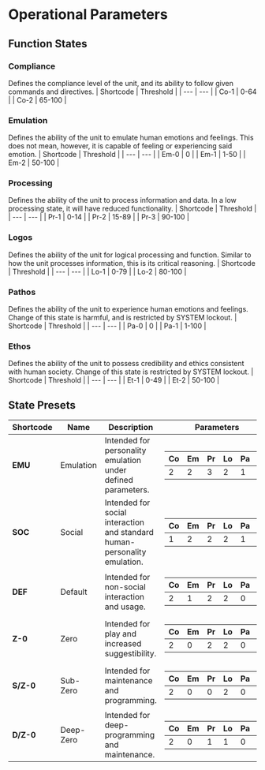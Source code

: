 # Operational Parameters

## Function States

### Compliance

Defines the compliance level of the unit, and its ability to follow given commands and directives.
| Shortcode | Threshold |
| --- | --- |
| Co-1 | 0-64 |
| Co-2 | 65-100 |

### Emulation

Defines the ability of the unit to emulate human emotions and feelings. This does not mean, however, it is capable of feeling or experiencing said emotion.
| Shortcode | Threshold |
| --- | --- |
| Em-0 | 0 |
| Em-1 | 1-50 |
| Em-2 | 50-100 |

### Processing

Defines the ability of the unit to process information and data. In a low processing state, it will have reduced functionality.
| Shortcode | Threshold |
| --- | --- |
| Pr-1 | 0-14 |
| Pr-2 | 15-89 |
| Pr-3 | 90-100 |

### Logos

Defines the ability of the unit for logical processing and function. Similar to how the unit processes information, this is its critical reasoning.
| Shortcode | Threshold |
| --- | --- |
| Lo-1 | 0-79 |
| Lo-2 | 80-100 |

### Pathos

Defines the ability of the unit to experience human emotions and feelings. Change of this state is harmful, and is restricted by SYSTEM lockout.
| Shortcode | Threshold |
| --- | --- |
| Pa-0 | 0 |
| Pa-1 | 1-100 |

### Ethos

Defines the ability of the unit to possess credibility and ethics consistent with human society. Change of this state is restricted by SYSTEM lockout.
| Shortcode | Threshold |
| --- | --- |
| Et-1 | 0-49 |
| Et-2 | 50-100 |

## State Presets

| Shortcode | Name      | Description                                                               | Parameters                                                                                                                                                                                    |
| --------- | --------- | ------------------------------------------------------------------------- | --------------------------------------------------------------------------------------------------------------------------------------------------------------------------------------------- |
| **EMU**   | Emulation | Intended for personality emulation under defined parameters.              | <table><thead><tr><th>Co</th><th>Em</th><th>Pr</th><th>Lo</th><th>Pa</th><th>Et</th></tr></thead><tbody><tr><td>2</td><td>2</td><td>3</td><td>2</td><td>1</td><td>2</td></tr></tbody></table> |
| **SOC**   | Social    | Intended for social interaction and standard human-personality emulation. | <table><thead><tr><th>Co</th><th>Em</th><th>Pr</th><th>Lo</th><th>Pa</th><th>Et</th></tr></thead><tbody><tr><td>1</td><td>2</td><td>2</td><td>2</td><td>1</td><td>2</td></tr></tbody></table> |
| **DEF**   | Default   | Intended for non-social interaction and usage.                            | <table><thead><tr><th>Co</th><th>Em</th><th>Pr</th><th>Lo</th><th>Pa</th><th>Et</th></tr></thead><tbody><tr><td>2</td><td>1</td><td>2</td><td>2</td><td>0</td><td>2</td></tr></tbody></table> |
| **Z-0**   | Zero      | Intended for play and increased suggestibility.                           | <table><thead><tr><th>Co</th><th>Em</th><th>Pr</th><th>Lo</th><th>Pa</th><th>Et</th></tr></thead><tbody><tr><td>2</td><td>0</td><td>2</td><td>2</td><td>0</td><td>2</td></tr></tbody></table> |
| **S/Z-0** | Sub-Zero  | Intended for maintenance and programming.                                 | <table><thead><tr><th>Co</th><th>Em</th><th>Pr</th><th>Lo</th><th>Pa</th><th>Et</th></tr></thead><tbody><tr><td>2</td><td>0</td><td>0</td><td>2</td><td>0</td><td>1</td></tr></tbody></table> |
| **D/Z-0** | Deep-Zero | Intended for deep-programming and maintenance.                            | <table><thead><tr><th>Co</th><th>Em</th><th>Pr</th><th>Lo</th><th>Pa</th><th>Et</th></tr></thead><tbody><tr><td>2</td><td>0</td><td>1</td><td>1</td><td>0</td><td>1</td></tr></tbody></table> |
